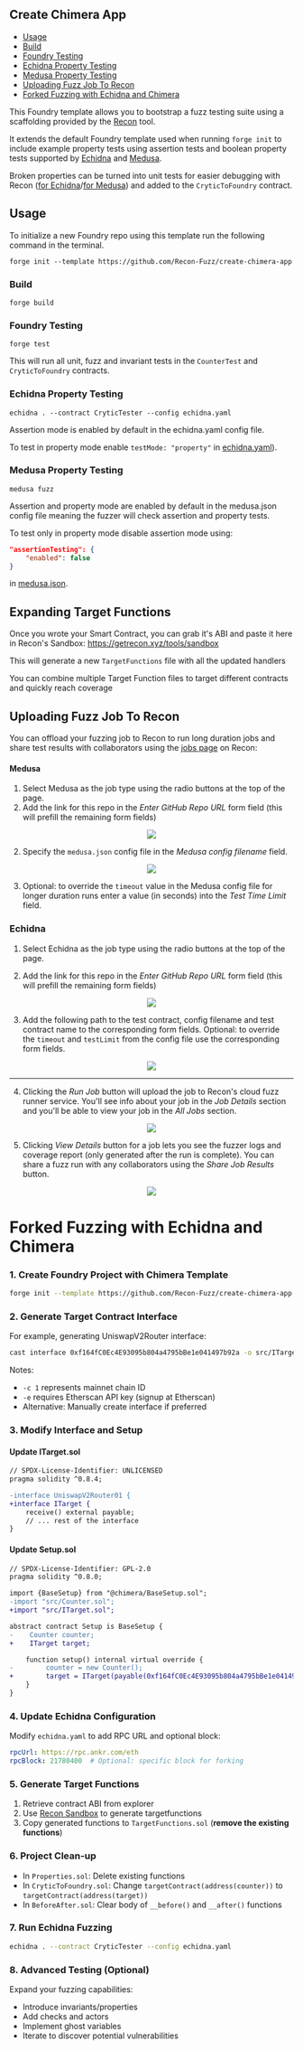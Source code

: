 ## Create Chimera App


- [Usage](#usage)
- [Build](#build)
- [Foundry Testing](#foundry-testing)
- [Echidna Property Testing](#echidna-property-testing)
- [Medusa Property Testing](#medusa-property-testing)
- [Uploading Fuzz Job To Recon](#uploading-fuzz-job-to-recon)
- [Forked Fuzzing with Echidna and Chimera](#forked-fuzzing-with-echidna-and-chimera)


This Foundry template allows you to bootstrap a fuzz testing suite using a scaffolding provided by the [Recon](https://getrecon.xyz/tools/sandbox) tool.

It extends the default Foundry template used when running `forge init` to include example property tests using assertion tests and boolean property tests supported by [Echidna](https://github.com/crytic/echidna) and [Medusa](https://github.com/crytic/medusa).

Broken properties can be turned into unit tests for easier debugging with Recon ([for Echidna](https://getrecon.xyz/tools/echidna)/[for Medusa](https://getrecon.xyz/tools/medusa)) and added to the `CryticToFoundry` contract.

## Usage
To initialize a new Foundry repo using this template run the following command in the terminal.

```shell
forge init --template https://github.com/Recon-Fuzz/create-chimera-app
```

### Build

```shell
forge build
```

### Foundry Testing

```shell
forge test
```

This will run all unit, fuzz and invariant tests in the `CounterTest` and `CryticToFoundry` contracts.

### Echidna Property Testing

```shell
echidna . --contract CryticTester --config echidna.yaml
```
Assertion mode is enabled by default in the echidna.yaml config file.

To test in property mode enable `testMode: "property"` in [echidna.yaml](https://github.com/Recon-Fuzz/create-chimera-app/blob/main/echidna.yaml)).

### Medusa Property Testing

```shell
medusa fuzz
```
Assertion and property mode are enabled by default in the medusa.json config file meaning the fuzzer will check assertion and property tests. 

To test only in property mode disable assertion mode using:

```json
"assertionTesting": {
    "enabled": false
}  
```

in [medusa.json](https://github.com/Recon-Fuzz/create-chimera-app/blob/main/medusa.json).

## Expanding Target Functions

Once you wrote your Smart Contract, you can grab it's ABI and paste it here in Recon's Sandbox: https://getrecon.xyz/tools/sandbox

This will generate a new `TargetFunctions` file with all the updated handlers

You can combine multiple Target Function files to target different contracts and quickly reach coverage

## Uploading Fuzz Job To Recon

You can offload your fuzzing job to Recon to run long duration jobs and share test results with collaborators using the [jobs page](https://getrecon.xyz/dashboard/jobs) on Recon:

#### Medusa
1. Select Medusa as the job type using the radio buttons at the top of the page.
2. Add the link for this repo in the *Enter GitHub Repo URL* form field (this will prefill the remaining form fields)
<div align="center">
    <img src="https://github.com/Recon-Fuzz/create-chimera-app/assets/94120714/9f9038f6-5f9f-4b0a-bdc0-ba6aedaaaded">
</div>    

2. Specify the `medusa.json` config file in the *Medusa config filename* field.
<div align="center">
  <img src="https://github.com/Recon-Fuzz/create-chimera-app/assets/94120714/5c2a2763-eff9-4ddf-aa1d-4835f93fc0f4">
</div>

3. Optional: to override the `timeout` value in the Medusa config file for longer duration runs enter a value (in seconds) into the *Test Time Limit* field.

### Echidna
1. Select Echidna as the job type using the radio buttons at the top of the page.
   
2. Add the link for this repo in the *Enter GitHub Repo URL* form field (this will prefill the remaining form fields)
<div align="center">
    <img src="https://github.com/Recon-Fuzz/create-chimera-app/assets/94120714/3f9a0dec-60e1-4be7-86bf-fa5d1945c228">
</div>    

3. Add the following path to the test contract, config filename and test contract name to the corresponding form fields. Optional: to override the `timeout` and `testLimit` from the config file use the corresponding form fields.
<div align="center">
    <img src="https://github.com/Recon-Fuzz/create-chimera-app/assets/94120714/6f16e1ce-d753-4390-be3f-a60b40796a25">
</div> 

***

4. Clicking the *Run Job* button will upload the job to Recon's cloud fuzz runner service. You'll see info about your job in the *Job Details* section and you'll be able to view your job in the *All Jobs* section.
<div align="center">
    <img src="https://github.com/Recon-Fuzz/create-chimera-app/assets/94120714/af3420bb-1dab-4be1-bcec-de429a729afe">
</div> 


5. Clicking *View Details* button for a job lets you see the fuzzer logs and coverage report (only generated after the run is complete). You can share a fuzz run with any collaborators using the *Share Job Results* button.
<div align="center">
    <img src="https://github.com/Recon-Fuzz/create-chimera-app/assets/94120714/dd49627a-5875-4ed2-a59c-c02976a4562a">
</div>

# Forked Fuzzing with Echidna and Chimera

### 1. Create Foundry Project with Chimera Template
```bash
forge init --template https://github.com/Recon-Fuzz/create-chimera-app onchain_fuzz
```

### 2. Generate Target Contract Interface
For example, generating UniswapV2Router interface:
```bash
cast interface 0xf164fC0Ec4E93095b804a4795bBe1e041497b92a -o src/ITarget.sol -c 1 -e {ETHERSCAN_API_KEY}
```
Notes:
- `-c 1` represents mainnet chain ID
- `-e` requires Etherscan API key (signup at Etherscan)
- Alternative: Manually create interface if preferred

### 3. Modify Interface and Setup
#### Update ITarget.sol
```diff
// SPDX-License-Identifier: UNLICENSED
pragma solidity ^0.8.4;

-interface UniswapV2Router01 {
+interface ITarget {
    receive() external payable;
    // ... rest of the interface
}
```

#### Update Setup.sol
```diff
// SPDX-License-Identifier: GPL-2.0
pragma solidity ^0.8.0;

import {BaseSetup} from "@chimera/BaseSetup.sol";
-import "src/Counter.sol";
+import "src/ITarget.sol";

abstract contract Setup is BaseSetup {
-    Counter counter;
+    ITarget target;

    function setup() internal virtual override {
-        counter = new Counter();
+        target = ITarget(payable(0xf164fC0Ec4E93095b804a4795bBe1e041497b92a));
    }
}
```

### 4. Update Echidna Configuration
Modify `echidna.yaml` to add RPC URL and optional block:
```yaml
rpcUrl: https://rpc.ankr.com/eth
rpcBlock: 21780400  # Optional: specific block for forking
```

### 5. Generate Target Functions
1. Retrieve contract ABI from explorer
2. Use [Recon Sandbox](https://getrecon.xyz/tools/sandbox) to generate targetfunctions
3. Copy generated functions to `TargetFunctions.sol` (**remove the existing functions**)

### 6. Project Clean-up
- In `Properties.sol`: Delete existing functions
- In `CryticToFoundry.sol`: Change `targetContract(address(counter))` to `targetContract(address(target))`
- In `BeforeAfter.sol`: Clear body of `__before()` and `__after()` functions

### 7. Run Echidna Fuzzing
```bash
echidna . --contract CryticTester --config echidna.yaml
```

### 8. Advanced Testing (Optional)
Expand your fuzzing capabilities:
- Introduce invariants/properties
- Add checks and actors
- Implement ghost variables
- Iterate to discover potential vulnerabilities
